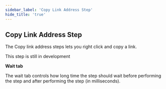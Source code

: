 ```yaml
---
sidebar_label: 'Copy Link Address Step'
hide_title: 'true'
---
```


## Copy Link Address Step

The Copy link address steps lets you right click and copy a link.
 
This step is still in development
 
**Wait tab**

The wait tab controls how long time the step should wait before performing the step and after performing the step (in milliseconds).
